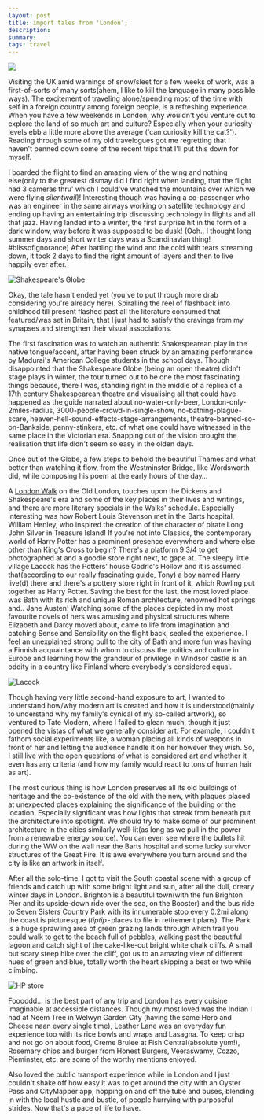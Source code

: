```yaml
---
layout: post
title: import tales from 'London';
description: 
summary:
tags: travel
---
```


![](https://miro.medium.com/max/1400/1*Vcpi2veDpPMaWle_BGA5bw.png)

Visiting the UK amid warnings of snow/sleet for a few weeks of work, was a first-of-sorts of many sorts(ahem, I like to kill the language in many possible ways). The excitement of traveling alone/spending most of the time with self in a foreign country among foreign people, is a refreshing experience. When you have a few weekends in London, why wouldn't you venture out to explore the land of so much art and culture? Especially when your curiosity levels ebb a little more above the average ('can curiosity kill the cat?'). Reading through some of my old travelogues got me regretting that I haven't penned down some of the recent trips that I'll put this down for myself.

I boarded the flight to find an amazing view of the wing and nothing else(only to the greatest dismay did I find right when landing, that the flight had 3 cameras thru' which I could've watched the mountains over which we were flying *silentwail*)! Interesting though was having a co-passenger who was an engineer in the same airways working on satellite technology and ending up having an entertaining trip discussing technology in flights and all that jazz. Having landed into a winter, the first surprise hit in the form of a dark window, way before it was supposed to be dusk! (Ooh.. I thought long summer days and short winter days was a Scandinavian thing! #blissofignorance) After battling the wind and the cold with tears streaming down, it took 2 days to find the right amount of layers and then to live happily ever after.

![Shakespeare's Globe](https://miro.medium.com/max/1400/1*jylzquYKcjK59wLGAxnsnA.jpeg)

Okay, the tale hasn't ended yet (you've to put through more drab considering you're already here). Spiralling the reel of flashback into childhood till present flashed past all the literature consumed that featured/was set in Britain, that I just had to satisfy the cravings from my synapses and strengthen their visual associations.

The first fascination was to watch an authentic Shakespearean play in the native tongue/accent, after having been struck by an amazing performance by Madurai's American College students in the school days. Though disappointed that the Shakespeare Globe (being an open theatre) didn't stage plays in winter, the tour turned out to be one the most fascinating things because, there I was, standing right in the middle of a replica of a 17th century Shakespearean theatre and visualising all that could have happened as the guide narrated about no-water-only-beer, London-only-2miles-radius, 3000-people-crowd-in-single-show, no-bathing-plague-scare, heaven-hell-sound-effects-stage-arrangements, theatre-banned-so-on-Bankside, penny-stinkers, etc. of what one could have witnessed in the same place in the Victorian era. Snapping out of the vision brought the realisation that life didn't seem so easy in the olden days.

Once out of the Globe, a few steps to behold the beautiful Thames and what better than watching it flow, from the Westminster Bridge, like Wordsworth did, while composing his poem at the early hours of the day…

A [London Walk](http://www.walks.com/) on the Old London, touches upon the Dickens and Shakespeare's era and some of the key places in their lives and writings, and there are more literary specials in the Walks' schedule. Especially interesting was how Robert Louis Stevenson met in the Barts hospital, William Henley, who inspired the creation of the character of pirate Long John Silver in Treasure Island!
If you're not into Classics, the contemporary world of Harry Potter has a prominent presence everywhere and where else other than King's Cross to begin? There's a platform 9 3/4 to get photographed at and a goodie store right next, to gape at. The sleepy little village Lacock has the Potters' house Godric's Hollow and it is assumed that(according to our really fascinating guide, Tony) a boy named Harry live(d) there and there's a pottery store right in front of it, which Rowling put together as Harry Potter.
Saving the best for the last, the most loved place was Bath with its rich and unique Roman architecture, renowned hot springs and.. Jane Austen! Watching some of the places depicted in my most favourite novels of hers was amusing and physical structures where Elizabeth and Darcy moved about, came to life from imagination and catching Sense and Sensibility on the flight back, sealed the experience. I feel an unexplained strong pull to the city of Bath and more fun was having a Finnish acquaintance with whom to discuss the politics and culture in Europe and learning how the grandeur of privilege in Windsor castle is an oddity in a country like Finland where everybody's considered equal.

![Lacock](https://miro.medium.com/max/1400/1*J7-9YhmujS8nYQ6U4u4nlA.jpeg)

Though having very little second-hand exposure to art, I wanted to understand how/why modern art is created and how it is understood(mainly to understand why my family's cynical of my so-called artwork), so ventured to Tate Modern, where I failed to glean much, though it just opened the vistas of what we generally consider art. For example, I couldn't fathom social experiments like, a woman placing all kinds of weapons in front of her and letting the audience handle it on her however they wish. So, I still live with the open questions of what is considered art and whether it even has any criteria (and how my family would react to tons of human hair as art).

The most curious thing is how London preserves all its old buildings of heritage and the co-existence of the old with the new, with plaques placed at unexpected places explaining the significance of the building or the location. Especially significant was how lights that streak from beneath put the architecture into spotlight. We should try to make some of our prominent architecture in the cities similarly well-lit(as long as we pull in the power from a renewable energy source). You can even see where the bullets hit during the WW on the wall near the Barts hospital and some lucky survivor structures of the Great Fire. It is awe everywhere you turn around and the city is like an artwork in itself.

After all the solo-time, I got to visit the South coastal scene with a group of friends and catch up with some bright light and sun, after all the dull, dreary winter days in London. Brighton is a beautiful town(with the fun Brighton Pier and its upside-down ride over the sea, on the Booster) and the bus ride to Seven Sisters Country Park with its innumerable stop every 0.2mi along the coast is picturesque (_tiptip_ - places to file in retirement plans). The Park is a huge sprawling area of green grazing lands through which trail you could walk to get to the beach full of pebbles, walking past the beautiful lagoon and catch sight of the cake-like-cut bright white chalk cliffs. A small but scary steep hike over the cliff, got us to an amazing view of different hues of green and blue, totally worth the heart skipping a beat or two while climbing.

![HP store](https://miro.medium.com/max/1400/1*hY2vxTs584BAzxHWSmb3sw.jpeg)

Foooddd… is the best part of any trip and London has every cuisine imaginable at accessible distances. Though my most loved was the Indian I had at Neem Tree in Welwyn Garden City (having the same Herb and Cheese naan every single time), Leather Lane was an everyday fun experience too with its rice bowls and wraps and Lasagna. To keep crisp and not go on about food, Creme Brulee at Fish Central(absolute yum!), Rosemary chips and burger from Honest Burgers, Veeraswamy, Cozzo, Pieminster, etc. are some of the worthy mentions enjoyed.

Also loved the public transport experience while in London and I just couldn't shake off how easy it was to get around the city with an Oyster Pass and CityMapper app, hopping on and off the tube and buses, blending in with the local hustle and bustle, of people hurrying with purposeful strides. Now that's a pace of life to have.
